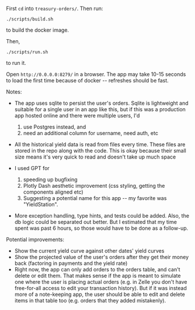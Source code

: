 First `cd` into `treasury-orders/`. Then run:

```
./scripts/build.sh
```

to build the docker image.

Then,

```
./scripts/run.sh
```

to run it.

Open `http://0.0.0.0:8279/` in a browser. The app may take 10-15 seconds to load the first time because of docker -- refreshes should be fast.

Notes:
- The app uses sqlite to persist the user's orders. Sqlite is lightweight and suitable for a single user in an app like this, but if this was a production app hosted online and there were multiple users, I'd
  1. use Postgres instead, and
  2. need an additional column for username, need auth, etc
- All the historical yield data is read from files every time. These files are stored in the repo along with the code. This is okay because their small size means it's very quick to read and doesn't take up much space
- I used GPT for
  1. speeding up bugfixing
  2. Plotly Dash aesthetic improvement (css styling, getting the components aligned etc)
  3. Suggesting a potential name for this app -- my favorite was "YieldStation".

- More exception handling, type hints, and tests could be added. Also, the db logic could be separated out better. But I estimated that my time spent was past 6 hours, so those would have to be done as a follow-up.

Potential improvements:
- Show the current yield curve against other dates' yield curves
- Show the projected value of the user's orders after they get their money back (factoring in payments and the yield rate)
- Right now, the app can only add orders to the orders table, and can't delete or edit them. That makes sense if the app is meant to simulate one where the user is placing actual orders (e.g. in Zelle you don't have free-for-all access to edit your transaction history). But if it was instead more of a note-keeping app, the user should be able to edit and delete items in that table too (e.g. orders that they added mistakenly).